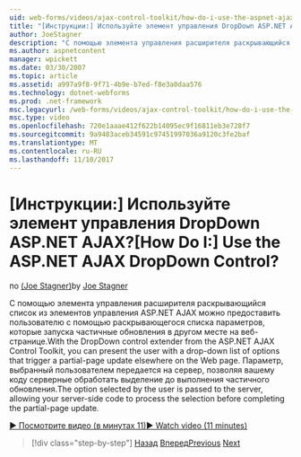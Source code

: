 ```yaml
---
uid: web-forms/videos/ajax-control-toolkit/how-do-i-use-the-aspnet-ajax-dropdown-control
title: "[Инструкции:] Используйте элемент управления DropDown ASP.NET AJAX? | Документы Майкрософт"
author: JoeStagner
description: "С помощью элемента управления расширителя раскрывающийся список из элементов управления ASP.NET AJAX можно предоставить пользователю с помощью раскрывающегося списка параметров, вызывающие partial-pa..."
ms.author: aspnetcontent
manager: wpickett
ms.date: 03/30/2007
ms.topic: article
ms.assetid: a997a9f8-9f71-4b9e-b7ed-f8e3a0daa576
ms.technology: dotnet-webforms
ms.prod: .net-framework
msc.legacyurl: /web-forms/videos/ajax-control-toolkit/how-do-i-use-the-aspnet-ajax-dropdown-control
msc.type: video
ms.openlocfilehash: 720e1aaae412f622b14095ec9f16811eb3e728f7
ms.sourcegitcommit: 9a9483aceb34591c97451997036a9120c3fe2baf
ms.translationtype: MT
ms.contentlocale: ru-RU
ms.lasthandoff: 11/10/2017
---
```

<a name="how-do-i-use-the-aspnet-ajax-dropdown-control"></a><span data-ttu-id="dd9f2-104">[Инструкции:] Используйте элемент управления DropDown ASP.NET AJAX?</span><span class="sxs-lookup"><span data-stu-id="dd9f2-104">[How Do I:] Use the ASP.NET AJAX DropDown Control?</span></span>
====================
<span data-ttu-id="dd9f2-105">по [(Joe Stagner)](https://github.com/JoeStagner)</span><span class="sxs-lookup"><span data-stu-id="dd9f2-105">by [Joe Stagner](https://github.com/JoeStagner)</span></span>

<span data-ttu-id="dd9f2-106">С помощью элемента управления расширителя раскрывающийся список из элементов управления ASP.NET AJAX можно предоставить пользователю с помощью раскрывающегося списка параметров, которые запуска частичные обновления в другом месте на веб-странице.</span><span class="sxs-lookup"><span data-stu-id="dd9f2-106">With the DropDown control extender from the ASP.NET AJAX Control Toolkit, you can present the user with a drop-down list of options that trigger a partial-page update elsewhere on the Web page.</span></span> <span data-ttu-id="dd9f2-107">Параметр, выбранный пользователем передается на сервер, позволяя вашему коду серверные обработать выделение до выполнения частичного обновления.</span><span class="sxs-lookup"><span data-stu-id="dd9f2-107">The option selected by the user is passed to the server, allowing your server-side code to process the selection before completing the partial-page update.</span></span>

[<span data-ttu-id="dd9f2-108">&#9654; Посмотрите видео (в минутах 11)</span><span class="sxs-lookup"><span data-stu-id="dd9f2-108">&#9654; Watch video (11 minutes)</span></span>](https://channel9.msdn.com/Blogs/ASP-NET-Site-Videos/how-do-i-use-the-aspnet-ajax-dropdown-control)

>[!div class="step-by-step"]
<span data-ttu-id="dd9f2-109">[Назад](how-do-i-configure-the-aspnet-ajax-calendar-control.md)
[Вперед](how-do-i-use-the-aspnet-ajax-maskededit-controls.md)</span><span class="sxs-lookup"><span data-stu-id="dd9f2-109">[Previous](how-do-i-configure-the-aspnet-ajax-calendar-control.md)
[Next](how-do-i-use-the-aspnet-ajax-maskededit-controls.md)</span></span>
